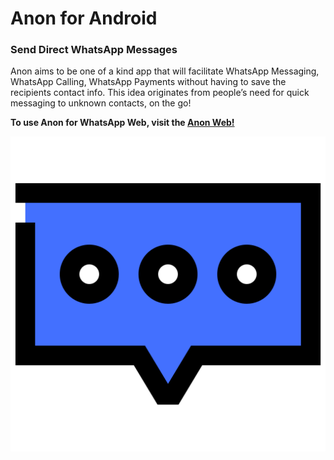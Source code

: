 # Anon for Android
### Send Direct WhatsApp Messages
Anon aims to be one of a kind app that will facilitate WhatsApp Messaging, WhatsApp Calling, WhatsApp Payments without having to save the recipients contact info. This idea originates from people’s need for quick messaging to unknown contacts, on the go!

__To use Anon for WhatsApp Web, visit the [Anon Web!](https://github.com/vardaan11/anon)__ 

![<<Anon-Logo>>](Anon_Logo.png)


